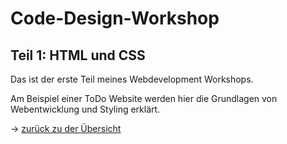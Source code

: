 # Code-Design-Workshop
## Teil 1: HTML und CSS

Das ist der erste Teil meines Webdevelopment Workshops.

Am Beispiel einer ToDo Website werden hier die Grundlagen von Webentwicklung und Styling erklärt.

-> [zurück zu der Übersicht](https://github.com/KaiserRuben/Code-Design-Workshop/blob/main/README.md)